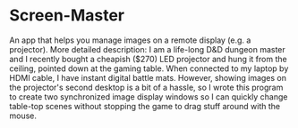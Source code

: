 Screen-Master
=============

An app that helps you manage images on a remote display (e.g. a projector). More detailed description: I am a life-long D&amp;D dungeon master and I recently bought a cheapish ($270) LED projector and hung it from the ceiling, pointed down at the gaming table. When connected to my laptop by HDMI cable, I have instant digital battle mats. However, showing images on the projector's second desktop is a bit of a hassle, so I wrote this program to create two synchronized image display windows so I can quickly change table-top scenes without stopping the game to drag stuff around with the mouse.
